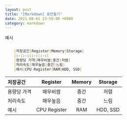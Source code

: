 ```yaml
---
layout: post
title: "[Markdown] 표만들기"
date: 2021-08-01 23:59:00 +0900
category: markdown
---
```


예시
```markdown

    |저장공간|Register|Memory|Storage|
    |:-|:-:|:-:|:-:|
    |용량당 가격|매우비쌈|중간|저렴|
    |처리속도|매우높음|중간|느림|
    |예시|CPU Register|RAM|HDD, SSD|

```


|저장공간|Register|Memory|Storage|
|:-|:-:|:-:|:-:|
|용량당 가격|매우비쌈|중간|저렴|
|처리속도|매우높음|중간|느림|
|예시|CPU Register|RAM|HDD, SSD|
